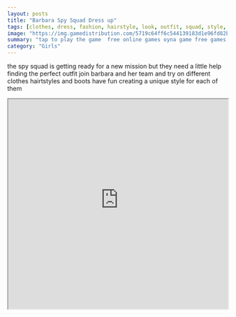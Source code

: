 ```yaml
---
layout: posts
title: "Barbara Spy Squad Dress up"
tags: [clothes, dress, fashion, hairstyle, look, outfit, squad, style, free, online, games, oyna, game, free, games, play, play, games]
image: "https://img.gamedistribution.com/5719c64ff6c544139183d1e96fd82b7c.jpg"
summary: "tap to play the game  free online games oyna game free games play play games"
category: "Girls"
---
```


the spy squad is getting ready for a new mission but they need a little help finding the perfect outfit join barbara and her team and try on different clothes hairtstyles and boots have fun creating a unique style for each of them

<iframe width="100%" height="480px;" src="https://html5.gamedistribution.com/5719c64ff6c544139183d1e96fd82b7c/"></iframe>